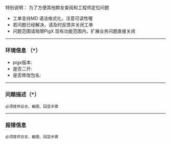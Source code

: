 特别说明： 为了方便其他群友查阅和工程师定位问题
- 工单支持MD 语法格式化，注意可读性喔  
- 若问题已经解决，请及时反馈并关闭工单
- 问题范围请局限PigX 现有功能范围内，扩展业务问题直接关闭    

---
### 环境信息  （*）

- pigx版本:   
- 是否二开:   
- 是否修改包名:  

---
### 问题描述（*）

```
必须提供日志、截图、回显步骤
```


---
### 报错信息 

```
必须提供日志、截图、回显步骤
```







